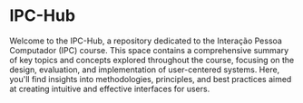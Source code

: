 # IPC-Hub

Welcome to the IPC-Hub, a repository dedicated to the Interação Pessoa Computador (IPC) course. This space contains a comprehensive summary of key topics and concepts explored throughout the course, focusing on the design, evaluation, and implementation of user-centered systems. Here, you'll find insights into methodologies, principles, and best practices aimed at creating intuitive and effective interfaces for users.
